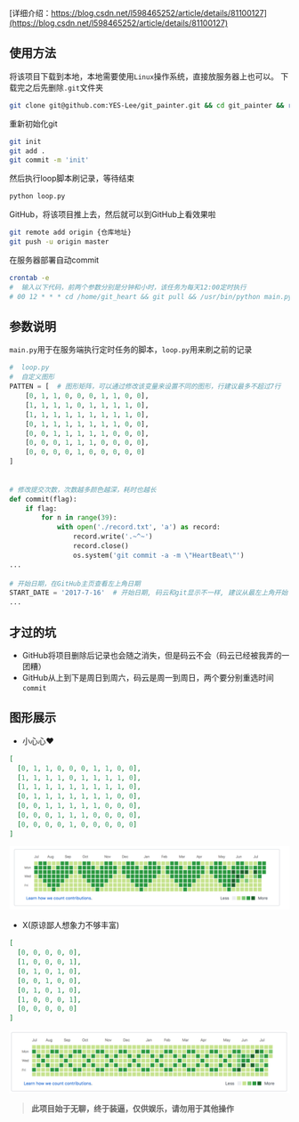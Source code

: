 [详细介绍：https://blog.csdn.net/l598465252/article/details/81100127](https://blog.csdn.net/l598465252/article/details/81100127)

## 使用方法
将该项目下载到本地，本地需要使用`Linux`操作系统，直接放服务器上也可以。
下载完之后先删除`.git`文件夹
```bash
git clone git@github.com:YES-Lee/git_painter.git && cd git_painter && rm -rf .git // 可以直接下载zip在解压

```
重新初始化git
```bash
git init
git add .
git commit -m 'init'

```

然后执行loop脚本刷记录，等待结束
```bash
python loop.py

```

GitHub，将该项目推上去，然后就可以到GitHub上看效果啦
```bash
git remote add origin {仓库地址}
git push -u origin master

```

在服务器部署自动commit
```bash
crontab -e
#  输入以下代码，前两个参数分别是分钟和小时，该任务为每天12:00定时执行
# 00 12 * * * cd /home/git_heart && git pull && /usr/bin/python main.py

```

## 参数说明
`main.py`用于在服务端执行定时任务的脚本，`loop.py`用来刷之前的记录
```python
#  loop.py
#  自定义图形
PATTEN = [  # 图形矩阵，可以通过修改该变量来设置不同的图形，行建议最多不超过7行
    [0, 1, 1, 0, 0, 0, 1, 1, 0, 0],
    [1, 1, 1, 1, 0, 1, 1, 1, 1, 0],
    [1, 1, 1, 1, 1, 1, 1, 1, 1, 0],
    [0, 1, 1, 1, 1, 1, 1, 1, 0, 0],
    [0, 0, 1, 1, 1, 1, 1, 0, 0, 0],
    [0, 0, 0, 1, 1, 1, 0, 0, 0, 0],
    [0, 0, 0, 0, 1, 0, 0, 0, 0, 0]
]


# 修改提交次数，次数越多颜色越深，耗时也越长
def commit(flag):
    if flag:
        for n in range(39):
            with open('./record.txt', 'a') as record:
                record.write('.~^~')
                record.close()
                os.system('git commit -a -m \"HeartBeat\"')
...

# 开始日期，在GitHub主页查看左上角日期
START_DATE = '2017-7-16'  # 开始日期, 码云和git显示不一样, 建议从最左上角开始
...

```

## 才过的坑
* GitHub将项目删除后记录也会随之消失，但是码云不会（码云已经被我弄的一团糟）
* GitHub从上到下是周日到周六，码云是周一到周日，两个要分别重选时间`commit`

## 图形展示
* 小心心❤️
```json
[
  [0, 1, 1, 0, 0, 0, 1, 1, 0, 0],
  [1, 1, 1, 1, 0, 1, 1, 1, 1, 0],
  [1, 1, 1, 1, 1, 1, 1, 1, 1, 0],
  [0, 1, 1, 1, 1, 1, 1, 1, 0, 0],
  [0, 0, 1, 1, 1, 1, 1, 0, 0, 0],
  [0, 0, 0, 1, 1, 1, 0, 0, 0, 0],
  [0, 0, 0, 0, 1, 0, 0, 0, 0, 0]
]
```
![heart](./static/heart.png)

* X(原谅鄙人想象力不够丰富)
```json
[
  [0, 0, 0, 0, 0],
  [1, 0, 0, 0, 1],
  [0, 1, 0, 1, 0],
  [0, 0, 1, 0, 0],
  [0, 1, 0, 1, 0],
  [1, 0, 0, 0, 1],
  [0, 0, 0, 0, 0]
]
```
![heart](./static/x.png)

> **此项目始于无聊，终于装逼，仅供娱乐，请勿用于其他操作**
